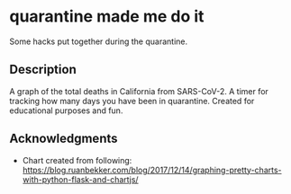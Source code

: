 # quarantine made me do it

Some hacks put together during the quarantine.

## Description

A graph of the total deaths in California from SARS-CoV-2. 
A timer for tracking how many days you have been in quarantine.
Created for educational purposes and fun.

## Acknowledgments

* Chart created from following: https://blog.ruanbekker.com/blog/2017/12/14/graphing-pretty-charts-with-python-flask-and-chartjs/
